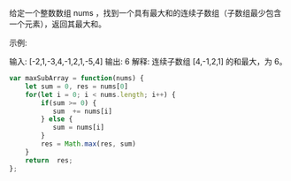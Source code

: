 给定一个整数数组 nums ，找到一个具有最大和的连续子数组（子数组最少包含一个元素），返回其最大和。

示例:

输入: [-2,1,-3,4,-1,2,1,-5,4]
输出: 6
解释: 连续子数组 [4,-1,2,1] 的和最大，为 6。


```javascript
var maxSubArray = function(nums) {
    let sum = 0, res = nums[0]
    for(let i = 0; i < nums.length; i++) {
        if(sum >= 0) {
           sum  += nums[i]
        } else {
           sum = nums[i]
        }
        res = Math.max(res, sum)
    }
    return  res;
};
```